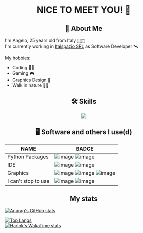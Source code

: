<div align="center">
  <h1> NICE TO MEET YOU! 👋 </h1>
</div>


<div align="center">
  <h2>🚀 About Me</h2>
</div>

I'm Angelo, 25 years old from Italy 🇮🇹 <br />
I'm currently working in [Italspazio SRL](https://www.italspazio.com/it/) as Software Developer 🛰️<br />

My hobbies: 
- Coding 👨‍💻
- Gaming 🎮
- Graphics Design 🎨
- Walk in nature 🚶🌿

<div align="center">
  <h2>🛠 Skills</h2>


  <a href="https://skillicons.dev">
    <img src="https://skillicons.dev/icons?i=js,html,css,cpp,linux,mysql,nodejs,py,rabbitmq,raspberrypi,bootstrap,flutter&perline=4" />
  </a>
</div>

<div align="center">
  <h2>🖥️ Software and others I use(d)</h2>


| NAME | BADGE |
| ------ | ------ |
| Python Packages | ![image](https://img.shields.io/badge/Pandas-2C2D72?style=for-the-badge&logo=pandas&logoColor=white) ![image](https://img.shields.io/badge/Plotly-239120?style=for-the-badge&logo=plotly&logoColor=white) |
| IDE | ![image](https://img.shields.io/badge/VSCode-0078D4?style=for-the-badge&logo=visual%20studio%20code&logoColor=white) ![image](https://img.shields.io/badge/PyCharm-000000.svg?&style=for-the-badge&logo=PyCharm&logoColor=white) |
| Graphics | ![image](https://img.shields.io/badge/Adobe%20Photoshop-31A8FF?style=for-the-badge&logo=Adobe%20Photoshop&logoColor=black) ![image](https://img.shields.io/badge/Adobe%20after%20affects-CF96FD?style=for-the-badge&logo=Adobe%20after%20effects&logoColor=393665) ![image](https://img.shields.io/badge/Figma-F24E1E?style=for-the-badge&logo=figma&logoColor=white) |
| I can't stop to use | ![image](https://img.shields.io/badge/GNU%20Bash-4EAA25?style=for-the-badge&logo=GNU%20Bash&logoColor=white) ![image](https://img.shields.io/badge/GitKraken-179287?style=for-the-badge&logo=GitKraken&logoColor=white)

</div>


<div align="center">
  <h2>My stats</h2>
</div>

[![Anurag's GitHub stats](https://github-readme-stats.vercel.app/api?username=angelof-exe&show_icons=true)](https://github.com/anuraghazra/github-readme-stats)<br />

[![Top Langs](https://github-readme-stats.vercel.app/api/top-langs/?username=angelof-exe&layout=pie)](https://github.com/anuraghazra/github-readme-stats)<br />
[![Harlok's WakaTime stats](https://github-readme-stats.vercel.app/api/wakatime?username=angelof_exe)](https://github.com/anuraghazra/github-readme-stats)

